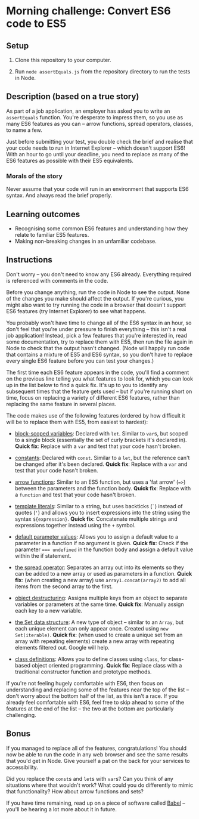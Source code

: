 # Morning challenge: Convert ES6 code to ES5 

## Setup

1. Clone this repository to your computer.

2. Run `node assertEquals.js` from the repository directory to run the tests in Node.

## Description (based on a true story)

As part of a job application, an employer has asked you to write an `assertEquals` function. You're desperate to impress them, so you use as many ES6 features as you can – arrow functions, spread operators, classes, to name a few.

Just before submitting your test, you double check the brief and realise that your code needs to run in Internet Explorer – which doesn't support ES6! With an hour to go until your deadline, you need to replace as many of the ES6 features as possible with their ES5 equivalents.

### Morals of the story

Never assume that your code will run in an environment that supports ES6 syntax. And always read the brief properly.

## Learning outcomes

- Recognising some common ES6 features and understanding how they relate to familiar ES5 features.
- Making non-breaking changes in an unfamiliar codebase. 

## Instructions

Don't worry – you don't need to know any ES6 already. Everything required is referenced with comments in the code.

Before you change anything, run the code in Node to see the output. None of the changes you make should affect the output. If you're curious, you might also want to try running the code in a browser that doesn't support ES6 features (try Internet Explorer) to see what happens.

You probably won't have time to change all of the ES6 syntax in an hour, so don't feel that you're under pressure to finish everything – this isn't a real job application! Instead, pick a few features that you're interested in, read some documentation, try to replace them with ES5, then run the file again in Node to check that the output hasn't changed. (Node will happily run code that contains a mixture of ES5 and ES6 syntax, so you don't have to replace every single ES6 feature before you can test your changes.)

The first time each ES6 feature appears in the code, you'll find a comment on the previous line telling you what features to look for, which you can look up in the list below to find a quick fix. It's up to you to identify any subsequent times that the feature gets used – but if you're running short on time, focus on replacing a variety of different ES6 features, rather than replacing the same feature in several places.

The code makes use of the following features (ordered by how difficult it will be to replace them with ES5, from easiest to hardest):

- [block-scoped variables](https://developer.mozilla.org/en/docs/Web/JavaScript/Reference/Statements/let): Declared with `let`. Similar to `var`s, but scoped to a single block (essentially the set of curly brackets it's declared in). **Quick fix**: Replace with a `var` and test that your code hasn't broken.

- [constants](https://developer.mozilla.org/en/docs/Web/JavaScript/Reference/Statements/const):  Declared with `const`. Similar to a `let`, but the reference can't be changed after it's been declared. **Quick fix**: Replace with a `var` and test that your code hasn't broken.

- [arrow functions](https://developer.mozilla.org/en-US/docs/Web/JavaScript/Reference/Functions/Arrow_functions): Similar to an ES5 function, but uses a 'fat arrow' (`=>`) between the parameters and the function body. **Quick fix**: Replace with a `function` and test that your code hasn't broken.

- [template literals](http://es6-features.org/#StringInterpolation): Similar to a string, but uses backticks (`` ` ``) instead of quotes (`'`) and allows you to insert expressions into the string using the syntax `${expression}`. **Quick fix**: Concatenate multiple strings and expressions together instead using the `+` symbol.

- [default parameter values](http://es6-features.org/#DefaultParameterValues): Allows you to assign a default value to a parameter in a function if no argument is given. **Quick fix**: Check if the parameter ```=== undefined``` in the function body and assign a default value within the if statement.

- [the spread operator](http://es6-features.org/#SpreadOperator): Separates an array out into its elements so they can be added to a new array or used as parameters in a function. **Quick fix**: (when creating a new array) use `array1.concat(array2)` to add all items from the second array to the first.

- [object destructuring](http://es6-features.org/#ParameterContextMatching): Assigns multiple keys from an object to separate variables or parameters at the same time. **Quick fix**: Manually assign each key to a new variable.

- [the Set data structure](https://developer.mozilla.org/en/docs/Web/JavaScript/Reference/Global_Objects/Set): A new type of object – similar to an `Array`, but each unique element can only appear once. Created using `new Set(iterable)`. **Quick fix**: (when used to create a unique set from an array with repeating elements) create a new array with repeating elements filtered out. Google will help.

- [class definitions](http://es6-features.org/#ClassDefinition): Allows you to define classes using `class`, for class-based object oriented programming. **Quick fix**: Replace class with a traditional constructor function and prototype methods.

If you're not feeling hugely comfortable with ES6, then focus on understanding and replacing some of the features near the top of the list – don't worry about the bottom half of the list, as this isn't a race. If you already feel comfortable with ES6, feel free to skip ahead to some of the features at the end of the list – the two at the bottom are particularly challenging.

## Bonus

If you managed to replace all of the features, congratulations! You should now be able to run the code in any web browser and see the same results that you'd get in Node. Give yourself a pat on the back for your services to accessibility. 

Did you replace the `const`s and `let`s with `var`s? Can you think of any situations where that wouldn't work? What could you do differently to mimic that functionality? How about arrow functions and sets?

If you have time remaining, read up on a piece of software called [Babel](https://babeljs.io/) – you'll be hearing a lot more about it in future.
